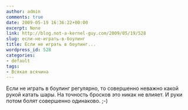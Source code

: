 ```yaml
---
author: admin
comments: true
date: 2009-05-19 16:36:22+00:00
excerpt: None
link: http://blog.not-a-kernel-guy.com/2009/05/19/528
slug: если-не-играть-в-боулинг
title: Если не играть в боулинг...
wordpress_id: 528
categories:
- default
tags:
- Всякая всячина
---
```


Если не играть в боулинг регулярно, то совершенно неважно какой рукой катать шары. На точность бросков это никак не влияет. И руки потом болят совершенно одинаково. ;-)

